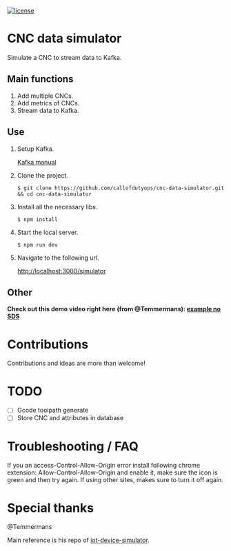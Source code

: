 [![license](https://img.shields.io/github/license/mashape/apistatus.svg)](LICENSE)

# CNC data simulator

Simulate a CNC to stream data to Kafka.

## Main functions

1. Add multiple CNCs.
2. Add metrics of CNCs.
2. Stream data to Kafka.

## Use

1. Setup Kafka.

    [Kafka manual](http://kafka.apache.org/)

2. Clone the project.
    ```shell
    $ git clone https://github.com/callofdutyops/cnc-data-simulator.git && cd cnc-data-simulator
    ```
    
3. Install all the necessary libs.
    ```shell
    $ npm install
    ```
    
4. Start the local server.
    ```shell
    $ npm run dev
    ```
    
5. Navigate to the following url.

    [http://localhost:3000/simulator](http://localhost:3000/simulator)

## Other

**Check out this demo video right here (from @Temmermans): [example no SDS](https://vimeo.com/216167084)**

# Contributions

Contributions and ideas are more than welcome!

# TODO
- [ ] Gcode toolpath generate
- [ ] Store CNC and attributes in database

# Troubleshooting / FAQ

If you an access-Control-Allow-Origin error install following chrome extension: Allow-Control-Allow-Origin and enable it, make sure the icon is green and then try again.
If using other sites, makes sure to turn it off again.

# Special thanks

@Temmermans

Main reference is his repo of [iot-device-simulator](https://github.com/Temmermans/iot-device-simulator).
